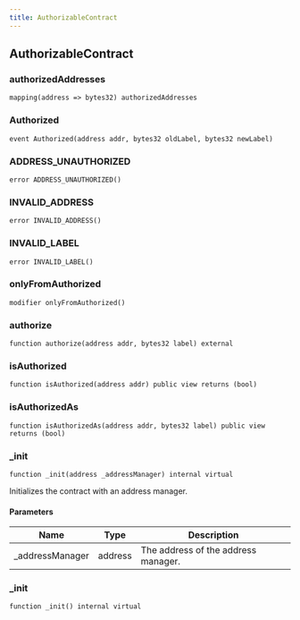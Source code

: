 ```yaml
---
title: AuthorizableContract
---
```


## AuthorizableContract

### authorizedAddresses

```solidity
mapping(address => bytes32) authorizedAddresses
```

### Authorized

```solidity
event Authorized(address addr, bytes32 oldLabel, bytes32 newLabel)
```

### ADDRESS_UNAUTHORIZED

```solidity
error ADDRESS_UNAUTHORIZED()
```

### INVALID_ADDRESS

```solidity
error INVALID_ADDRESS()
```

### INVALID_LABEL

```solidity
error INVALID_LABEL()
```

### onlyFromAuthorized

```solidity
modifier onlyFromAuthorized()
```

### authorize

```solidity
function authorize(address addr, bytes32 label) external
```

### isAuthorized

```solidity
function isAuthorized(address addr) public view returns (bool)
```

### isAuthorizedAs

```solidity
function isAuthorizedAs(address addr, bytes32 label) public view returns (bool)
```

### \_init

```solidity
function _init(address _addressManager) internal virtual
```

Initializes the contract with an address manager.

#### Parameters

| Name             | Type    | Description                         |
| ---------------- | ------- | ----------------------------------- |
| \_addressManager | address | The address of the address manager. |

### \_init

```solidity
function _init() internal virtual
```

